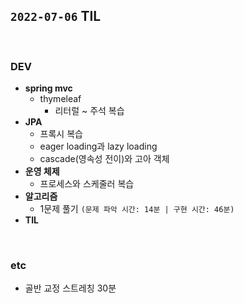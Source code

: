 ## `2022-07-06` TIL

<br>

### DEV
+ **spring mvc**
  + thymeleaf
    + 리터럴 ~ 주석 복습
+ **JPA**
  + 프록시 복습
  + eager loading과 lazy loading
  + cascade(영속성 전이)와 고아 객체
+ **운영 체제**
  + 프로세스와 스케줄러 복습
+ **알고리즘**
  + 1문제 풀기 `(문제 파악 시간: 14분 | 구현 시간: 46분)`
+ **TIL**

<br>

### etc
+ 골반 교정 스트레칭 30분